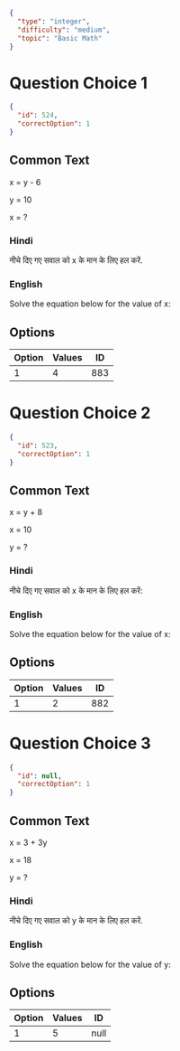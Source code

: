 ```json
{
  "type": "integer",
  "difficulty": "medium",
  "topic": "Basic Math"
}
```

# Question Choice 1
```json
{
  "id": 524,
  "correctOption": 1
}
```
## Common Text
x = y - 6

y = 10

x = ?

### Hindi
नीचे दिए गए सवाल को x के मान के लिए हल करें.

### English
Solve the equation below for the value of x:

## Options
| Option | Values                |ID     |
|:-------|:----------------------|:-----:|
| 1      | 4                     |883    |

# Question Choice 2
```json
{
  "id": 523,
  "correctOption": 1
}
```
## Common Text
x = y + 8

x = 10

y = ?

### Hindi
नीचे दिए गए सवाल को x के मान के लिए हल करें:

### English
Solve the equation below for the value of x:

## Options
| Option | Values                |ID     |
|:-------|:----------------------|:-----:|
| 1      | 2                     |882    |


# Question Choice 3
```json
{
  "id": null,
  "correctOption": 1
}
```
## Common Text
x = 3 + 3y

x = 18

y = ?

### Hindi
नीचे दिए गए सवाल को y के मान के लिए हल करें.

### English
Solve the equation below for the value of y:

## Options
| Option | Values                |ID     |
|:-------|:----------------------|:-----:|
| 1      | 5                     |null   |
